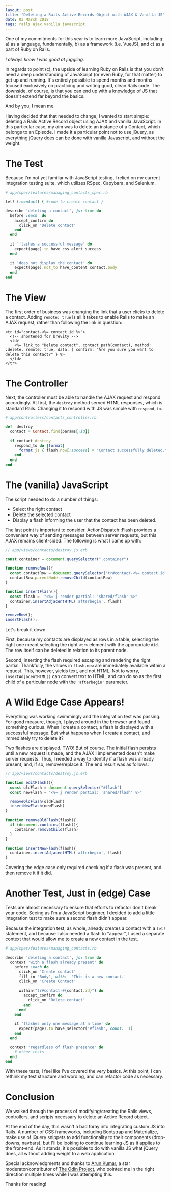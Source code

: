 ```yaml
---
layout: post
title: "Deleting a Rails Active Records Object with AJAX & Vanilla JS"
date: 03 March 2018
tags: rails ajax vanilla javascript
---
```


One of my commitments for this year is to learn more JavaScript, including: a) as a language, fundamentally, b) as a framework (i.e. VueJS), and c) as a part of Ruby on Rails.

*I always knew I was good at juggling.*

In regards to point (c), the upside of learning Ruby on Rails is that you don't need a deep understanding of JavaScript (or even Ruby, for that matter) to get up and running. It's entirely possible to spend months and months focused exclusively on practicing and writing good, clean Rails code. The downside, of course, is that you can end up with a knowledge of JS that doesn't extend far beyond the basics. 

And by you, I mean me.


Having decided that that needed to change, I wanted to start simple: deleting a Rails Active Record object using AJAX and vanilla JavaScript. In this particular case, my aim was to delete an instance of a Contact, which belongs to an Episode. I made it a particular point not to use jQuery, as everything jQuery does can be done with vanilla Javascript, and without the weight.


# The Test
Because I'm not yet familiar with JavaScript testing, I relied on my current integration testing suite, which utilizes RSpec, Capybara, and Selenium.

```ruby
# app/spec/features/managing_contacts_spec.rb

let! (:contact) { #code to create contact }

describe 'deleting a contact', js: true do
  before :each  do
    accept_confirm do
      click_on 'Delete contact'
    end
  end
  
  it 'flashes a successful message' do
    expect(page).to have_css alert_success
  end
  
  it 'does not display the contact' do
    expect(page).not_to have_content contact.body
  end
end
```
# The View
The first order of business was changing the link that a user clicks to delete a contact. Adding `remote: true` is all it takes to enable Rails to make an AJAX request, rather than following the link in question:

```erb
<tr id="contact-<%= contact.id %>">
  <!-- shortened for brevity -->
  <td>
    <%= link_to "Delete contact", contact_path(contact), method: :delete, remote: true, data: { confirm: "Are you sure you want to delete this contact?" } %>
  </td>
</tr>
```

# The Controller
Next, the controller must be able to handle the AJAX request and respond accordingly. At first, the `destroy` method served HTML responses, which is standard Rails. Changing it to respond with JS was simple with `respond_to`.

```ruby
# app/controllers/contacts_controller.rb

def  destroy
  contact = Contact.find(params[:id])
  
  if contact.destroy
    respond_to do |format|
      format.js { flash.now[:success] = "Contact successfully deleted." }
    end
  end
end
```


# The (vanilla) JavaScript
The script needed to do a number of things:
* Select the right contact
* Delete the selected contact
* Display a flash informing the user that the contact has been deleted.

The last point is important to consider. ActionDispatch::Flash provides a convenient way of sending messages between server requests, but this AJAX remains client-sided. The following is what I came up with:
```javascript
// app/views/contacts/destroy.js.erb

const container = document.querySelector(".container")

function removeRow(){
  const contactRow = document.querySelector("tr#contact-<%= contact.id %>")
  contactRow.parentNode.removeChild(contactRow)
}

function insertFlash(){
  const flash =  "<%= j render partial: 'shared/flash' %>"
  container.insertAdjacentHTML('afterbegin', flash)
}

removeRow();
insertFlash();
```

Let's break it down.

First, because my contacts are displayed as rows in a table, selecting the right one meant selecting the right `<tr>` element with the appropriate `#id`. The row itself can be deleted in relation to its parent node.

Second, inserting the flash required escaping and rendering the right partial. Thankfully, the values in `flash.now` are immediately available within a request. This, however, yields text, and not HTML. Not to worry, `insertAdjacentHTML()` can convert text to HTML, and can do so as the first child of a particular node with the `'afterbegin'` parameter.

# A Wild Edge Case Appears!
Everything was working swimmingly and the integration test was passing. For good measure, though, I played around in the browser and found something curious. When I create a contact, a flash is displayed with a successful message. But what happens when I create a contact, and immediately try to delete it?

Two flashes are displayed. TWO! But of course. The initial flash persists until a new request is made, and the AJAX I implemented doesn't make server requests. Thus, I needed a way to identify if a flash was already present, and, if so, remove/replace it. The end result was as follows:

```js
// app/views/contacts/destroy.js.erb

function editFlash(){
  const oldFlash = document.querySelector("#flash")
  const newFlash = "<%= j render partial: 'shared/flash' %>"

  removeOldFlash(oldFlash)
  insertNewFlash(newFlash)
}

function removeOldFlash(flash){
  if (document.contains(flash)){
    container.removeChild(flash)
  }
}

function insertNewFlash(flash){
  container.insertAdjacentHTML('afterbegin', flash)
}
```
Covering the edge case only required checking if a flash was present, and then remove it if it did.

# Another Test, Just in (edge) Case 
Tests are almost necessary to ensure that efforts to refactor don't break your code. Seeing as I'm a JavaScript beginner, I decided to add a little integration test to make sure a second flash didn't appear.

Because the integration test, as whole, already creates a contact with a `let!` statement, and because I also needed a flash to "appear", I used a separate context that would allow me to create a new contact in the test.

```ruby
# app/spec/features/managing_contacts.rb

describe 'deleting a contact', js: true do
  context 'with a flash already present' do
    before :each do
      click_on 'Create contact'
      fill_in 'Body', with:  'This is a new contact.'
      click_on 'Create Contact'
      
      within("tr#contact-#{contact.id}") do
        accept_confirm do
          click_on 'Delete contact'
        end
      end
    end
    
    it 'flashes only one message at a time' do
      expect(page).to have_selector('#flash', count:  1)
    end
  end

  context 'regardless of flash presence' do
    # other tests
  end
end
```
With these tests, I feel like I've covered the very basics. At this point, I can rethink my test structure and wording, and can refactor code as necessary.

# Conclusion
We walked through the process of modifying/creating the Rails views, controllers, and scripts necessary to delete an Active Record object.

At the end of the day, this wasn't a bad foray into integrating custom JS into Rails. A number of CSS frameworks, including Bootstrap and Materialize, make use of jQuery snippets to add functionality to their components (drop-downs, navbars), but I'll be looking to continue learning JS as it applies to the front-end. As it stands, it's possible to do with vanilla JS what jQuery does, all without adding weight to a web application.

Special acknowledgments and thanks to [Arun Kumar](https://github.com/arun1595), a star moderator/contributor of [The Odin Project](https://www.theodinproject.com/), who pointed me in the right direction multiple times while I was attempting this.

Thanks for reading!
